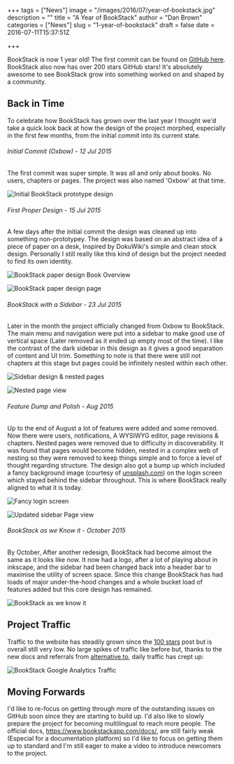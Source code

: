 +++
tags = ["News"]
image = "/images/2016/07/year-of-bookstack.jpg"
description = ""
title = "A Year of BookStack"
author = "Dan Brown"
categories = ["News"]
slug = "1-year-of-bookstack"
draft = false
date = 2016-07-11T15:37:51Z

+++

BookStack is now 1 year old! The first commit can be found on [GitHub here](https://github.com/BookStackApp/BookStack/commit/eaa1765c7a68cd671bcb37a666203210bf05d217). BookStack also now has over 200 stars GitHub stars! It's absolutely awesome to see BookStack grow into something worked on and shaped by a community.

## Back in Time

To celebrate how BookStack has grown over the last year I thought we'd take a quick look back at how the design of the project morphed, especially in the first few months, from the initial commit into its current state.

###### Initial Commit (Oxbow) - 12 Jul 2015

The first commit was super simple. It was all and only about books. No users, chapters or pages. The project was also named 'Oxbow' at that time.

![Initial BookStack prototype design](/images/2016/07/first-version.png)

###### First Proper Design - 15 Jul 2015

A few days after the initial commit the design was cleaned up into something non-prototypey. The design was based on an abstract idea of a piece of paper on a desk, Inspired by DokuWiki's simple and clean stock design. Personally I still really like this kind of design but the project needed to find its own identity.


![BookStack paper design Book Overview](/images/2016/07/BookStack-paper-design-book.png)

![BookStack paper design page](/images/2016/07/BookStack-paper-design-page.png)


###### BookStack with a Sidebar - 23 Jul 2015

Later in the month the project officially changed from Oxbow to BookStack. The main menu and navigation were put into a sidebar to make good use of vertical space (Later removed as it ended up empty most of the time). I like the contrast of the dark sidebar in this design as it gives a good separation of content and UI trim. Something to note is that there were still not chapters at this stage but pages could be infinitely nested within each other.

![Sidebar design & nested pages](/images/2016/07/nested-book-view-sidebar.png)

![Nested page view](/images/2016/07/BookStack-nested-page-view.png)


###### Feature Dump and Polish - Aug 2015

Up to the end of August a lot of features were added and some removed. Now there were users, notifications, A WYSIWYG editor, page revisions & chapters. Nested pages were removed due to difficulty in discoverability. It was found that pages would become hidden, nested in a complex web of nesting so they were removed to keep things simple and to force a level of thought regarding structure. The design also got a bump up which included a fancy background image (courtesy of [unsplash.com](https://unsplash.com/)) on the login screen which stayed behind the sidebar throughout. This is where BookStack really aligned to what it is today.

![Fancy login screen](/images/2016/07/bookstack-grand-login.png)

![Updated sidebar Page view](/images/2016/07/feature-dump-page.png)

###### BookStack as we Know it - October 2015

By October, After another redesign, BookStack had become almost the same as it looks like now. It now had a logo, after a lot of playing about in inkscape, and the sidebar had been changed back into a header bar to maximise the utility of screen space. Since this change BookStack has had loads of major under-the-hood changes and a whole bucket load of features added but this core design has remained. 

![BookStack as we know it](/images/2016/07/BookStack-as-we-know-it.png)

## Project Traffic

Traffic to the website has steadily grown since the [100 stars](https://www.bookstackapp.com/blog/100-stars-on-github/) post but is overall still very low. No large spikes of traffic like before but, thanks to the new docs and referrals from [alternative.to](http://alternativeto.net/software/bookstack/), daily traffic has crept up:

![BookStack Google Analytics Traffic](/images/2016/07/site-traffic.png)

## Moving Forwards

I'd like to re-focus on getting through more of the outstanding issues on GitHub soon since they are starting to build up. I'd also like to slowly prepare the project for becoming multilingual to reach more people. The official docs, https://www.bookstackapp.com/docs/, are still fairly weak (Especial for a documentation platform) so I'd like to focus on getting them up to standard and I'm still eager to make a video to introduce newcomers to the project.

